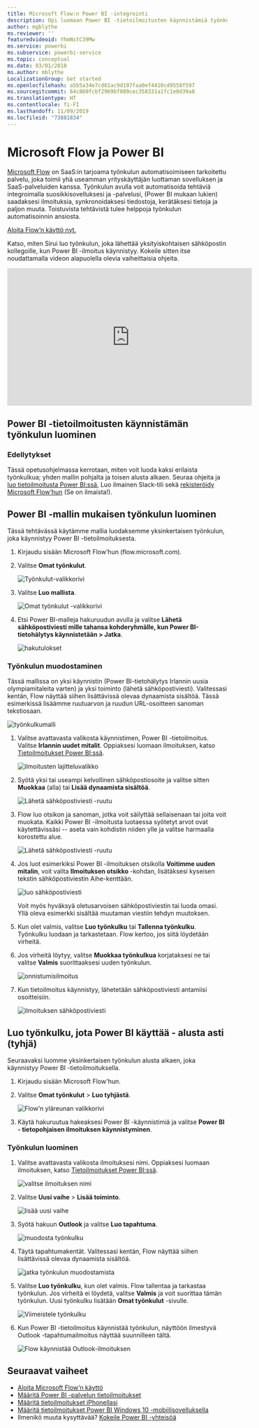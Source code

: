 ```yaml
---
title: Microsoft Flow:n Power BI -integrointi
description: Opi luomaan Power BI -tietoilmoitusten käynnistämiä työnkulkuja.
author: mgblythe
ms.reviewer: ''
featuredvideoid: YhmNstC39Mw
ms.service: powerbi
ms.subservice: powerbi-service
ms.topic: conceptual
ms.date: 03/01/2018
ms.author: mblythe
LocalizationGroup: Get started
ms.openlocfilehash: a5b5a34e7cd61ac9d197faa0ef4410cd9558f597
ms.sourcegitcommit: 64c860fcbf2969bf089cec358331a1fc1e0d39a8
ms.translationtype: HT
ms.contentlocale: fi-FI
ms.lasthandoff: 11/09/2019
ms.locfileid: "73881834"
---
```

# <a name="microsoft-flow-and-power-bi"></a>Microsoft Flow ja Power BI

[Microsoft Flow](https://flow.microsoft.com/documentation/getting-started) on SaaS:in tarjoama työnkulun automatisoimiseen tarkoitettu palvelu, joka toimii yhä useamman yrityskäyttäjän luottaman sovelluksen ja SaaS-palveluiden kanssa. Työnkulun avulla voit automatisoida tehtäviä integroimalla suosikkisovelluksesi ja -palvelusi, (Power BI mukaan lukien) saadaksesi ilmoituksia, synkronoidaksesi tiedostoja, kerätäksesi tietoja ja paljon muuta. Toistuvista tehtävistä tulee helppoja työnkulun automatisoinnin ansiosta.

[Aloita Flow’n käyttö nyt.](https://flow.microsoft.com/documentation/getting-started)

Katso, miten Sirui luo työnkulun, joka lähettää yksityiskohtaisen sähköpostin kollegoille, kun Power BI -ilmoitus käynnistyy. Kokeile sitten itse noudattamalla videon alapuolella olevia vaiheittaisia ohjeita.

<iframe width="560" height="315" src="https://www.youtube.com/embed/YhmNstC39Mw" frameborder="0" allowfullscreen></iframe>

## <a name="create-a-flow-that-is-triggered-by-a-power-bi-data-alert"></a>Power BI -tietoilmoitusten käynnistämän työnkulun luominen

### <a name="prerequisites"></a>Edellytykset
Tässä opetusohjelmassa kerrotaan, miten voit luoda kaksi erilaista työnkulkua; yhden mallin pohjalta ja toisen alusta alkaen. Seuraa ohjeita ja [luo tietoilmoitusta Power BI:ssä](service-set-data-alerts.md), Luo ilmainen Slack-tili sekä [rekisteröidy Microsoft Flow’hun](https://flow.microsoft.com/#home-signup) (Se on ilmaista!).

## <a name="create-a-flow-that-uses-power-bi---from-a-template"></a>Power BI -mallin mukaisen työnkulun luominen
Tässä tehtävässä käytämme mallia luodaksemme yksinkertaisen työnkulun, joka käynnistyy Power BI -tietoilmoituksesta.

1. Kirjaudu sisään Microsoft Flow’hun (flow.microsoft.com).
2. Valitse **Omat työnkulut**.
   
   ![Työnkulut-valikkorivi](media/service-flow-integration/power-bi-my-flows.png)
3. Valitse **Luo mallista**.
   
    ![Omat työnkulut -valikkorivi](media/service-flow-integration/power-bi-template.png)
4. Etsi Power BI-malleja hakuruudun avulla ja valitse **Lähetä sähköpostiviesti mille tahansa kohderyhmälle, kun Power BI-tietohälytys käynnistetään > Jatka**.
   
    ![hakutulokset](media/service-flow-integration/power-bi-flow-alert.png)


### <a name="build-the-flow"></a>Työnkulun muodostaminen
Tässä mallissa on yksi käynnistin (Power BI-tietohälytys Irlannin uusia olympiamitaleita varten) ja yksi toiminto (lähetä sähköpostiviesti). Valitessasi kentän, Flow näyttää siihen lisättävissä olevaa dynaamista sisältöä.  Tässä esimerkissä lisäämme ruutuarvon ja ruudun URL-osoitteen sanoman tekstiosaan.

![työnkulkumalli](media/service-flow-integration/power-bi-template1.png)

1. Valitse avattavasta valikosta käynnistimen, Power BI -tietoilmoitus. Valitse **Irlannin uudet mitalit**. Oppiaksesi luomaan ilmoituksen, katso [Tietoilmoitukset Power BI:ssä](service-set-data-alerts.md).
   
   ![ilmoitusten lajitteluvalikko](media/service-flow-integration/power-bi-trigger-flow.png)
2. Syötä yksi tai useampi kelvollinen sähköpostiosoite ja valitse sitten **Muokkaa** (alla) tai **Lisää dynaamista sisältöä**. 
   
   ![Lähetä sähköpostiviesti -ruutu](media/service-flow-integration/power-bi-flow-email.png)

3. Flow luo otsikon ja sanoman, jotka voit säilyttää sellaisenaan tai joita voit muokata. Kaikki Power BI -ilmoitusta luotaessa syötetyt arvot ovat käytettävissäsi -- aseta vain kohdistin niiden ylle ja valitse harmaalla korostettu alue. 

   ![Lähetä sähköpostiviesti -ruutu](media/service-flow-integration/power-bi-flow-email-default.png)

1.  Jos luot esimerkiksi Power BI -ilmoituksen otsikolla **Voitimme uuden mitalin**, voit valita **Ilmoituksen otsikko** -kohdan, lisätäksesi kyseisen tekstin sähköpostiviestin Aihe-kenttään.

    ![luo sähköpostiviesti](media/service-flow-integration/power-bi-flow-message.png)

    Voit myös hyväksyä oletusarvoisen sähköpostiviestin tai luoda omasi. Yllä oleva esimerkki sisältää muutaman viestiin tehdyn muutoksen.

1. Kun olet valmis, valitse **Luo työnkulku** tai **Tallenna työnkulku**.  Työnkulku luodaan ja tarkastetaan.  Flow kertoo, jos siitä löydetään virheitä.
2. Jos virheitä löytyy, valitse **Muokkaa työnkulkua** korjataksesi ne tai valitse **Valmis** suorittaaksesi uuden työnkulun.
   
   ![onnistumisilmoitus](media/service-flow-integration/power-bi-flow-running.png)
5. Kun tietoilmoitus käynnistyy, lähetetään sähköpostiviesti antamiisi osoitteisiin.  
   
   ![ilmoituksen sähköpostiviesti](media/service-flow-integration/power-bi-flow-email2.png)

## <a name="create-a-flow-that-uses-power-bi---from-scratch-blank"></a>Luo työnkulku, jota Power BI käyttää - alusta asti (tyhjä)
Seuraavaksi luomme yksinkertaisen työnkulun alusta alkaen, joka käynnistyy Power BI -tietoilmoituksella.

1. Kirjaudu sisään Microsoft Flow'hun.
2. Valitse **Omat työnkulut** > **Luo tyhjästä**.
   
   ![Flow’n yläreunan valikkorivi](media/service-flow-integration/power-bi-my-flows.png)
3. Käytä hakuruutua hakeaksesi Power BI -käynnistimiä ja valitse **Power BI - tietopohjaisen ilmoituksen käynnistyminen**.

### <a name="build-your-flow"></a>Työnkulun luominen
1. Valitse avattavasta valikosta ilmoituksesi nimi.  Oppiaksesi luomaan ilmoituksen, katso [Tietoilmoitukset Power BI:ssä](service-set-data-alerts.md).
   
    ![valitse ilmoituksen nimi](media/service-flow-integration/power-bi-totalstores2.png)
2. Valitse **Uusi vaihe** > **Lisää toiminto**.
   
   ![lisää uusi vaihe](media/service-flow-integration/power-bi-new-step.png)
3. Syötä hakuun **Outlook** ja valitse **Luo tapahtuma**.
   
   ![muodosta työnkulku](media/service-flow-integration/power-bi-create-event.png)
4. Täytä tapahtumakentät. Valitessasi kentän, Flow näyttää siihen lisättävissä olevaa dynaamista sisältöä.
   
   ![jatka työnkulun muodostamista](media/service-flow-integration/power-bi-flow-event.png)
5. Valitse **Luo työnkulku**, kun olet valmis.  Flow tallentaa ja tarkastaa työnkulun. Jos virheitä ei löydetä, valitse **Valmis** ja voit suorittaa tämän työnkulun.  Uusi työnkulku lisätään **Omat työnkulut** -sivulle.
   
   ![Viimeistele työnkulku](media/service-flow-integration/power-bi-flow-running.png)
6. Kun Power BI -tietoilmoitus käynnistää työnkulun, näyttöön ilmestyvä Outlook -tapahtumailmoitus näyttää suunnilleen tältä.
   
    ![Flow käynnistää Outlook-ilmoituksen](media/service-flow-integration/power-bi-flow-notice.png)

## <a name="next-steps"></a>Seuraavat vaiheet
* [Aloita Microsoft Flow’n käyttö](https://flow.microsoft.com/documentation/getting-started/)
* [Määritä Power BI -palvelun tietoilmoitukset ](service-set-data-alerts.md)
* [Määritä tietoilmoitukset iPhonellasi](consumer/mobile/mobile-set-data-alerts-in-the-mobile-apps.md)
* [Määritä tietoilmoitukset Power BI Windows 10 -mobiilisovelluksella](consumer/mobile/mobile-set-data-alerts-in-the-mobile-apps.md)
* Ilmenikö muuta kysyttävää? [Kokeile Power BI -yhteisöä](https://community.powerbi.com/)


